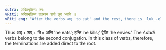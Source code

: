 ```yaml
---
sutra: अदिप्रभृतिभ्यः शपः
vRtti: अदिप्रभृतिभ्य उत्तरस्य शपो लुग् भवति ॥
vRtti_eng: "After the verbs अद् 'to eat' and the rest, there is _luk_-elision of the _Vikarana_ शप् (III. 1. 68)."
---
```

Thus अद् + शप् + ति = अत्ति 'he eats'; हन्ति 'he kills;' द्वेष्टि 'he envies.' The _Adadi_ verbs belong to the second conjugation. In this class of verbs, therefore, the terminations are added direct to the root.
